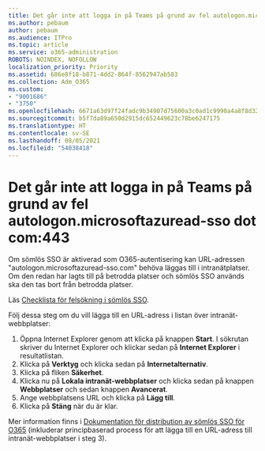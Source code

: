 ```yaml
---
title: Det går inte att logga in på Teams på grund av fel autologon.microsoftazuread-sso.com:443
ms.author: pebaum
author: pebaum
ms.audience: ITPro
ms.topic: article
ms.service: o365-administration
ROBOTS: NOINDEX, NOFOLLOW
localization_priority: Priority
ms.assetid: 686e8f18-b871-4dd2-864f-8562947ab583
ms.collection: Adm_O365
ms.custom:
- "9001686"
- "3750"
ms.openlocfilehash: 6671a63d97f24fadc9b34907d75600a3c0ad1c9990a4a8f8d32034c11e8a952e
ms.sourcegitcommit: b5f7da89a650d2915dc652449623c78be6247175
ms.translationtype: HT
ms.contentlocale: sv-SE
ms.lasthandoff: 08/05/2021
ms.locfileid: "54038418"
---
```

# <a name="unable-to-log-into-teams-due-to-error-autologonmicrosoftazuread-sso-dot-com443"></a>Det går inte att logga in på Teams på grund av fel autologon.microsoftazuread-sso dot com:443

Om sömlös SSO är aktiverad som O365-autentisering kan URL-adressen "autologon.microsoftazuread-sso.com" behöva läggas till i intranätplatser.  Om den redan har lagts till på betrodda platser och sömlös SSO används ska den tas bort från betrodda platser.

Läs [Checklista för felsökning i sömlös SSO](https://docs.microsoft.com/azure/active-directory/hybrid/tshoot-connect-sso#troubleshooting-checklist).

Följ dessa steg om du vill lägga till en URL-adress i listan över intranät-webbplatser:

1. Öppna Internet Explorer genom att klicka på knappen **Start**. I sökrutan skriver du Internet Explorer och klickar sedan på **Internet Explorer** i resultatlistan.
2. Klicka på **Verktyg** och klicka sedan på **Internetalternativ**.
3. Klicka på fliken **Säkerhet**.
4. Klicka nu på **Lokala intranät-webbplatser** och klicka sedan på knappen **Webbplatser** och sedan knappen **Avancerat**.
5. Ange webbplatsens URL och klicka på **Lägg till**.
6. Klicka på **Stäng** när du är klar.

Mer information finns i [Dokumentation för distribution av sömlös SSO för O365](https://docs.microsoft.com/azure/active-directory/hybrid/how-to-connect-sso-quick-start) (inkluderar principbaserad process för att lägga till en URL-adress till intranät-webbplatser i steg 3).
